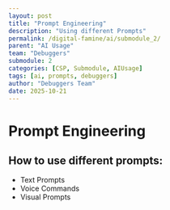 ```yaml
---
layout: post
title: "Prompt Engineering"
description: "Using different Prompts"
permalink: /digital-famine/ai/submodule_2/
parent: "AI Usage"
team: "Debuggers"
submodule: 2
categories: [CSP, Submodule, AIUsage]
tags: [ai, prompts, debuggers]
author: "Debuggers Team"
date: 2025-10-21
---
```


# Prompt Engineering
## How to use different prompts:
 - Text Prompts
 - Voice Commands
 - Visual Prompts

